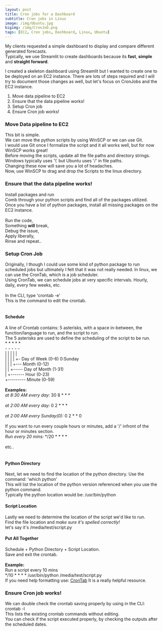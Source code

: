 ```yaml
---
layout: post
title: Cron jobs for a Dashboard
subtitle: Cron jobs in Linux
image: /img/Ubuntu.jpg
bigimg: /img/CronJob.png
tags: [EC2, Cron jobs, Dashboard, Linux, Ubuntu]
---
```


My clients requested a simple dashboard to display and compare different generated forecasts. <br>
Typically, we use Streamlit to create dashboards because its **fast**, **simple** and **straight forward**.

I created a skeleton dashboard using Streamlit but I wanted to create one to be deployed on an EC2 instance. 
There are lots of steps required and I will try to document those changes as well, but let's focus on CronJobs and the EC2 instance.

1. Move data pipeline to EC2 
2. Ensure that the data pipeline works!
3. Setup Cron job
4. Ensure Cron job works!

### Move Data pipeline to EC2

This bit is simple. <br>
We can move the python scripts by using WinSCP or we can use Git. <br>
I would use Git once I formalize the script and it all works well, but for now WinSCP works great! <br>
Before moving the scripts, update all the file paths and directory strings. <br>
Windows typically uses '\\' but Ubuntu uses '/' in file paths. <br>
Changing these now will save you a lot of headaches. <br>
Now, use WinSCP to drag and drop the Scripts to the linux directory. 

### Ensure that the data pipeline works!

Install packages and run <br>
Comb through your python scripts and find all of the packages utilized. <br>
Once you have a list of python packages, install all missing packages on the EC2 instance. <br>
<br>
Run the code, <br>
Something **will** break, <br>
Debug the issue, <br>
Apply liberally, <br>
Rinse and repeat.. <br>

### Setup Cron Job

Originally, I though I could use some kind of python package to run scheduled jobs but ultimately I felt that it was not really needed. 
In linux, we can use the CronTab, which is a job scheduler.   <br>
Using CronTab, we can schedule jobs at very specific intervals. Hourly, daily, every few weeks, etc.  <br>
<br>
In the CLI, type 'crontab -e' <br>
This is the command to edit the crontab. <br>
<br>
#### Schedule <br>
A line of Crontab contains: 5 asterisks, with a space in-between, the function/language to run, and the script to run. <br>
The 5 asterisks are used to define the scheduling of the script to be run. <br>
\* \* \* \* \* <br>
\- \- \- \- \- <br>
| | | | | <br>
| | | | +- Day of Week (0-6) 0:Sunday <br>
| | | +--- Month (0-12) <br>
| | +----- Day of Month (1-31) <br>
| +------- Hour (0-23) <br>
+--------- Minute (0-59) <br>
<br>
**Examples:** <br>
*at 8:30 AM every day:* 30 8 \* \* \* <br>
<br>
*at 2:00 AM every day:* 0 2 \* \* \* <br>
<br>
*at 2:00 AM every Sunday(0):* 0 2 \* \* 0 <br>
<br>
If you want to run every couple hours or minutes, add a '/' infront of the hour or minutes section. <br>
*Run every 20 mins:* \*/20 \* \* \* \* <br>
<br>
etc..
<br>
<br>
#### Python Directory <br>
Next, let we need to find the location of the python directory. Use the command: 'which python' <br>
This will list the location of the python version referenced when you use the python command. <br>
Typically the python location would be: /usr/bin/python

#### Script Location <br>
Lastly we need to determine the location of the script we'd like to run. <br>
Find the file location and *make sure it's spelled correctly!* <br>
let's say it's /media/test/script.py <br>


#### Put All Together

Schedule + Python Directory + Script Location. <br>
Save and exit the crontab. <br>
<br>
**Example:** <br>
Run a script every 10 mins <br>
\*/10 \* \* \* \* /usr/bin/python /media/test/script.py
<br>
If you need help formatting use: [CronTab](https://crontab.guru/) 
It is a really helpful resource.
<br>

### Ensure Cron job works! <br>
We can double check the crontab saving properly by using in the CLI: crontab -l <br>
This lists the existing crontab commands without editing. <br>
You can check if the script executed properly, by checking the outputs after the scheduled dates. <br>

